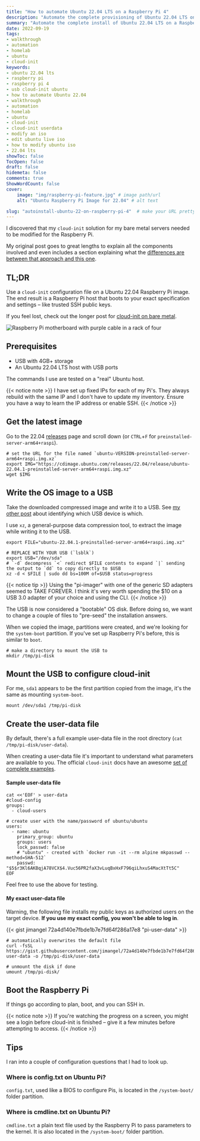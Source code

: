 ```yaml
---
title: "How to automate Ubuntu 22.04 LTS on a Raspberry Pi 4"
description: "Automate the complete provisioning of Ubuntu 22.04 LTS on a Raspberry Pi 4 using cloud-init"
summary: "Automate the complete install of Ubuntu 22.04 LTS on a Raspberry Pi 4 using cloud-init"
date: 2022-09-19
tags:
- walkthrough
- automation
- homelab
- ubuntu
- cloud-init
keywords:
- ubuntu 22.04 lts
- raspberry pi
- raspberry pi 4
- usb cloud-init ubuntu
- how to automate Ubuntu 22.04
- walkthrough
- automation
- homelab
- ubuntu
- cloud-init
- cloud-init userdata
- modify an iso
- edit ubuntu live iso
- how to modify ubuntu iso
- 22.04 lts
showToc: false
TocOpen: false
draft: false
hidemeta: false
comments: true
ShowWordCount: false
cover:
    image: "img/raspberry-pi-feature.jpg" # image path/url
    alt: "Ubuntu Raspberry Pi Image for 22.04" # alt text

slug: "autoinstall-ubuntu-22-on-raspberry-pi-4"  # make your URL pretty!
---
```


I discovered that my `cloud-init` solution for my bare metal servers needed to be modified for the Raspberry Pi.

My original post goes to great lengths to explain all the components involved and even includes a section explaining what the [differences are between that approach and this one](/posts/automate-ubuntu-22-04-lts-bare-metal/#bare-metal-vs-raspberry-pi).

## TL;DR

Use a `cloud-init` configuration file on a Ubuntu 22.04 Raspberry Pi image. The end result is a Raspberry Pi host that boots to your exact specification and settings – like trusted SSH public keys.

If you feel lost, check out the longer post for [cloud-init on bare metal](/posts/automate-ubuntu-22-04-lts-bare-metal/).

![Raspberry Pi motherboard with purple cable in a rack of four](/img/pi-cloud-init.jpg)

## Prerequisites

- USB with 4GB+ storage
- An Ubuntu 22.04 LTS host with USB ports

The commands I use are tested on a "real" Ubuntu host.

{{< notice note >}}
I have set up fixed IPs for each of my Pi's. They always rebuild with the same IP and I don't have to update my inventory. Ensure you have a way to learn the IP address or enable SSH.
{{< /notice >}}

## Get the latest image

Go to the 22.04 [releases](https://cdimage.ubuntu.com/releases/22.04/release/) page and scroll down (or `CTRL`+`F`  for `preinstalled-server-arm64+raspi`).

```shell
# set the URL for the file named `ubuntu-VERSION-preinstalled-server-arm64+raspi.img.xz`
export IMG="https://cdimage.ubuntu.com/releases/22.04/release/ubuntu-22.04.1-preinstalled-server-arm64+raspi.img.xz"
wget $IMG
```

## Write the OS image to a USB

Take the downloaded compressed image and write it to a USB. See [my other post](/posts/automate-ubuntu-22-04-lts-bare-metal/#copy-the-bootable-iso-to-a-usb) about identifying which USB device is which.

I use `xz`, a general-purpose data compression tool, to extract the image while writing it to the USB.

```shell
export FILE="ubuntu-22.04.1-preinstalled-server-arm64+raspi.img.xz"

# REPLACE WITH YOUR USB (`lsblk`)
export USB="/dev/sda"
# `-d` decompress `<` redirect $FILE contents to expand `|` sending the output to `dd` to copy directly to $USB
xz -d < $FILE | sudo dd bs=100M of=$USB status=progress
```

{{< notice tip >}}
Using the "pi-imager" with one of the generic SD adapters seemed to TAKE FOREVER. I think it's very worth spending the $10 on a USB 3.0 adapter of your choice and using the CLI.
{{< /notice >}}

The USB is now considered a "bootable" OS disk. Before doing so, we want to change a couple of files to "pre-seed" the installation answers.

When we copied the image, partitions were created, and we're looking for the `system-boot` partition. If you've set up Raspberry Pi's before, this is similar to `boot`.

```shell
# make a directory to mount the USB to
mkdir /tmp/pi-disk
```

## Mount the USB to configure cloud-init

For me, `sda1` appears to be the first partition copied from the image, it's the same as mounting `system-boot`.

```
mount /dev/sda1 /tmp/pi-disk
```

## Create the user-data file

By default, there's a full example user-data file in the root directory (`cat /tmp/pi-disk/user-data`).

When creating a user-data file it's important to understand what parameters are available to you. The official `cloud-init` docs have an awesome [set of complete examples](https://cloudinit.readthedocs.io/en/latest/topics/examples.html).


#### Sample user-data file

```shell
cat <<'EOF' > user-data
#cloud-config
groups:
  - cloud-users

# create user with the name/password of ubuntu/ubuntu
users:
  - name: ubuntu
    primary_group: ubuntu
    groups: users
    lock_passwd: false
    # "ubuntu" - created with `docker run -it --rm alpine mkpasswd --method=SHA-512`
    passwd: "$5$r3Kl6AKBqjA78VCX$4.Vuc56PR2faX3vLuqBxHxF796qiLhxuS4MacXtTt5C"
EOF
```

Feel free to use the above for testing. 

#### My exact user-data file

Warning, the following file installs my public keys as authorized users on the target device. **If you use my exact config, you won't be able to log in**.

{{< gist jimangel 72a4d140e7fbde1b7e7fd64f286a17e8 "pi-user-data" >}}

```shell
# automatically overwrites the default file
curl -fsSL https://gist.githubusercontent.com/jimangel/72a4d140e7fbde1b7e7fd64f286a17e8/raw/b58dbff7a30bf8451019cfcf456392da4afab166/pi-user-data -o /tmp/pi-disk/user-data

# unmount the disk if done
umount /tmp/pi-disk/
```



## Boot the Raspberry Pi

If things go according to plan, boot, and you can SSH in.

{{< notice note >}}
If you're watching the progress on a screen, you might see a login before cloud-init is finished – give it a few minutes before attempting to access.
{{< /notice >}}

## Tips

I ran into a couple of configuration questions that I had to look up.

### Where is config.txt on Ubuntu Pi?

`config.txt`, used like a BIOS to configure Pis, is located in the `/system-boot/` folder partition.

### Where is cmdline.txt on Ubuntu Pi?

`cmdline.txt` a plain text file used by the Raspberry Pi to pass parameters to the kernel. It is also located in the `/system-boot/` folder partition.